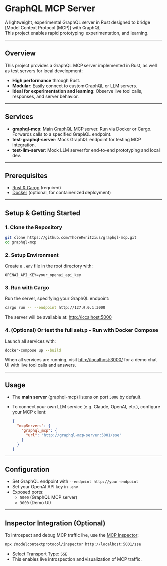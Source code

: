 # GraphQL MCP Server

A lightweight, experimental GraphQL server in Rust designed to bridge [Model Context Protocol (MCP)] with GraphQL.  
This project enables rapid prototyping, experimentation, and learning.

---

## Overview

This project provides a GraphQL MCP server implemented in Rust, as well as test servers for local development:

- **High performance** through Rust.
- **Modular**: Easily connect to custom GraphQL or LLM servers.
- **Ideal for experimentation and learning**: Observe live tool calls, responses, and server behavior.

---

## Services

- **graphql-mcp**: Main GraphQL MCP server. Run via Docker or Cargo. Forwards calls to a specified GraphQL endpoint.
- **test-graphql-server**: Mock GraphQL endpoint for testing MCP integration.
- **test-llm-server**: Mock LLM server for end-to-end prototyping and local dev.

---

## Prerequisites

- [Rust & Cargo](https://rustup.rs/) (required)
- [Docker](https://www.docker.com/) (optional, for containerized deployment)

---

## Setup & Getting Started

### 1. Clone the Repository

```bash
git clone https://github.com/ThoreKoritzius/graphql-mcp.git
cd graphql-mcp
```

### 2. Setup Environment

Create a `.env` file in the root directory with:

```
OPENAI_API_KEY=your_openai_api_key
```

### 3. Run with Cargo

Run the server, specifying your GraphQL endpoint:

```bash
cargo run -- --endpoint http://127.0.0.1:3000
```

The server will be available at: [http://localhost:5000](http://localhost:5000)

### 4. (Optional) Or test the full setup - Run with Docker Compose

Launch all services with:

```bash
docker-compose up --build
```

When all services are running, visit [http://localhost:3000/](http://localhost:3000/) for a demo chat UI with live tool calls and answers.

---

## Usage

- The **main server** (graphql-mcp) listens on port `5000` by default.
- To connect your own LLM service (e.g. Claude, OpenAI, etc.), configure your MCP client:

  ```json
  {
    "mcpServers": {
      "graphql_mcp": {
        "url": "http://graphql-mcp-server:5001/sse"
      }
    }
  }
  ```

---

## Configuration

- Set GraphQL endpoint with `--endpoint http://your-endpoint`
- Set your OpenAI API key in `.env`
- Exposed ports:
  - `5000` (GraphQL MCP server)
  - `3000` (Demo UI)

---

## Inspector Integration (Optional)

To introspect and debug MCP traffic live, use the [MCP Inspector](https://github.com/modelcontextprotocol/inspector):

```bash
npx @modelcontextprotocol/inspector http://localhost:5001/sse
```
- Select Transport Type: `SSE`
- This enables live introspection and visualization of MCP traffic.
